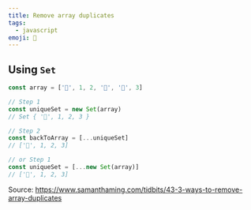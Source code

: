 ```yaml
---
title: Remove array duplicates
tags:
  - javascript
emoji: 🚚
---
```


## Using `Set`

```js
const array = ['🐑', 1, 2, '🐑', '🐑', 3]

// Step 1
const uniqueSet = new Set(array)
// Set { '🐑', 1, 2, 3 }

// Step 2
const backToArray = [...uniqueSet]
// ['🐑', 1, 2, 3]

// or Step 1
const uniqueSet = [...new Set(array)]
// ['🐑', 1, 2, 3]
```

Source: https://www.samanthaming.com/tidbits/43-3-ways-to-remove-array-duplicates
